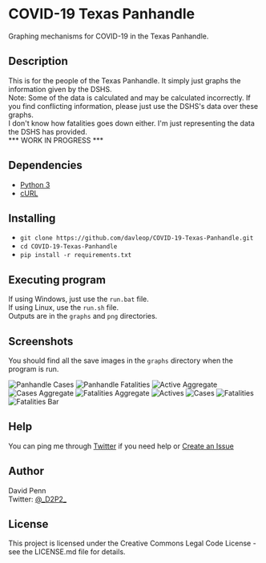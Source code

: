# COVID-19 Texas Panhandle

Graphing mechanisms for COVID-19 in the Texas Panhandle.

## Description

This is for the people of the Texas Panhandle. It simply just graphs the information given by the DSHS.<br>
Note: Some of the data is calculated and may be calculated incorrectly. If you find conflicting information, please just use the DSHS's data over these graphs. <br>
I don't know how fatalities goes down either. I'm just representing the data the DSHS has provided.<br>
*** WORK IN PROGRESS ***

## Dependencies

* [Python 3](https://www.python.org/)
* [cURL](https://curl.haxx.se/download.html)

## Installing

* `git clone https://github.com/davleop/COVID-19-Texas-Panhandle.git`
* `cd COVID-19-Texas-Panhandle`
* `pip install -r requirements.txt`

## Executing program

If using Windows, just use the `run.bat` file. <br>
If using Linux, use the `run.sh` file. <br>
Outputs are in the `graphs` and `png` directories.

## Screenshots

You should find all the save images in the `graphs` directory when the program is run.

![Panhandle Cases](png/PanhandleCases.png)
![Panhandle Fatalities](png/PanhandleFatalities.png)
![Active Aggregate](png/ActiveCasesAggregated.png)
![Cases Aggregate](png/CasesAggregated.png)
![Fatalities Aggregate](png/FatalitiesAggregated.png)
![Actives](png/ActiveCases.png)
![Cases](png/Cases.png)
![Fatalities](png/Fatalities.png)
![Fatalities Bar](png/FatalitiesBar.png)

## Help

You can ping me through [Twitter](https://twitter.com/_D2P2_) if you need help or [Create an Issue](https://github.com/davleop/COVID-19-Texas-Panhandle/issues)

## Author

David Penn <br>
Twitter: [@\_D2P2\_](https://twitter.com/_D2P2_)

## License

This project is licensed under the Creative Commons Legal Code License - see the LICENSE.md file for details.
